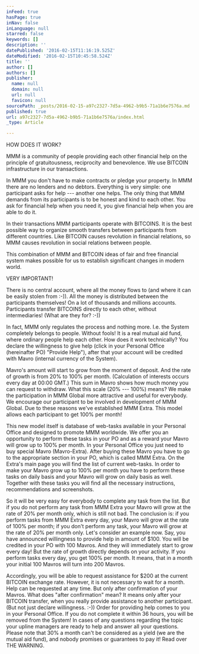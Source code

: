 ```yaml
---
inFeed: true
hasPage: true
inNav: false
inLanguage: null
starred: false
keywords: []
description: ''
datePublished: '2016-02-15T11:16:19.525Z'
dateModified: '2016-02-15T10:45:58.524Z'
title: ''
author: []
authors: []
publisher:
  name: null
  domain: null
  url: null
  favicon: null
sourcePath: _posts/2016-02-15-a97c2327-7d5a-4962-b9b5-71a1b6e7576a.md
published: true
url: a97c2327-7d5a-4962-b9b5-71a1b6e7576a/index.html
_type: Article

---
```

HOW DOES IT WORK?

MMM is a community of people providing each other financial help on the principle of gratuitousness, reciprocity and benevolence. We use BITCOIN infrastructure in our transactions. 

In MMM you don't have to make contracts or pledge your property. In MMM there are no lenders and no debtors. Everything is very simple: one participant asks for help --- another one helps.
The only thing that MMM demands from its participants is to be honest and kind to each other. You ask for financial help when you need it, you give financial help when you are able to do it. 

In their transactions MMM participants operate with BITCOINS. It is the best possible way to organize smooth transfers between participants from different countries. Like BITCOIN causes revolution in financial relations, so MMM causes revolution in social relations between people. 

This combination of MMM and BITCOIN ideas of fair and free financial system makes possible for us to establish significant changes in modern world.

VERY IMPORTANT! 

There is no сentral account, where all the money flows to (and where it can be easily stolen from :-)). All the money is distributed between the participants themselves! On a lot of thousands and millions accounts. Participants transfer BITCOINS directly to each other, without intermediaries! (What are they for? :-)) 

In fact, MMM only regulates the process and nothing more.
I.e. the System completely belongs to people. Without fools! It is a real mutual aid fund, where ordinary people help each other.
How does it work technically? You declare the willingness to give help (click in your Personal Office (hereinafter PO) "Provide Help"), after that your account will be credited with Mavro (internal currency of the System). 

Mavro's amount will start to grow from the moment of deposit. And the rate of growth is from 20% to 100% per month. (Calculation of interests occurs every day at 00:00 GMT.) This sum in Mavro shows how much money you can request to withdraw.
What this scale (20% --- 100%) means? We make the participation in MMM Global more attractive and useful for everybody. We encourage our participant to be involved in development of MMM Global. Due to these reasons we've established MMM Extra. This model allows each participant to get 100% per month!

This new model itself is database of web-tasks available in your Personal Office and designed to promote MMM worldwide. We offer you an opportunity to perform these tasks in your PO and as a reward your Mavro will grow up to 100% per month. In your Personal Office you just need to buy special Mavro (Mavro-Extra). After buying these Mavro you have to go to the appropriate section in your PO, which is called MMM Extra. On the Extra's main page you will find the list of current web-tasks. In order to make your Mavro grow up to 100% per month you have to perform these tasks on daily basis and your Mavro will grow on daily basis as well. Together with these tasks you will find all the necessary instructions, recommendations and screenshots. 

So it will be very easy for everybody to complete any task from the list. But if you do not perform any task from MMM Extra your Mavro will grow at the rate of 20% per month only, which is still not bad. The conclusion is: if you perform tasks from MMM Extra every day, your Mavro will grow at the rate of 100% per month; if you don't perform any task, your Mavro will grow at the rate of 20% per month only.
Let's consider an example now. Say, you have announced willingness to provide help in amount of $100\. You will be credited in your PO with 100 Mavros. And they will immediately start to grow every day! But the rate of growth directly depends on your activity. If you perform tasks every day, you get 100% per month. It means, that in a month your initial 100 Mavros will turn into 200 Mavros. 

Accordingly, you will be able to request assistance for $200 at the current BITCOIN exchange rate.
However, it is not necessary to wait for a month. Help can be requested at any time. But only after confirmation of your Mavros. What does "after confirmation" mean? It means only after your BITCOIN transfer, when you really provide assistance to another participant. (But not just declare willingness. :-)) Order for providing help comes to you in your Personal Office. If you do not complete it within 36 hours, you will be removed from the System!
In cases of any questions regarding the topic your upline managers are ready to help and answer all your questions.
Please note that 30% a month can't be considered as a yield (we are the mutual aid fund), and nobody promises or guarantees to pay it! Read over THE WARNING.